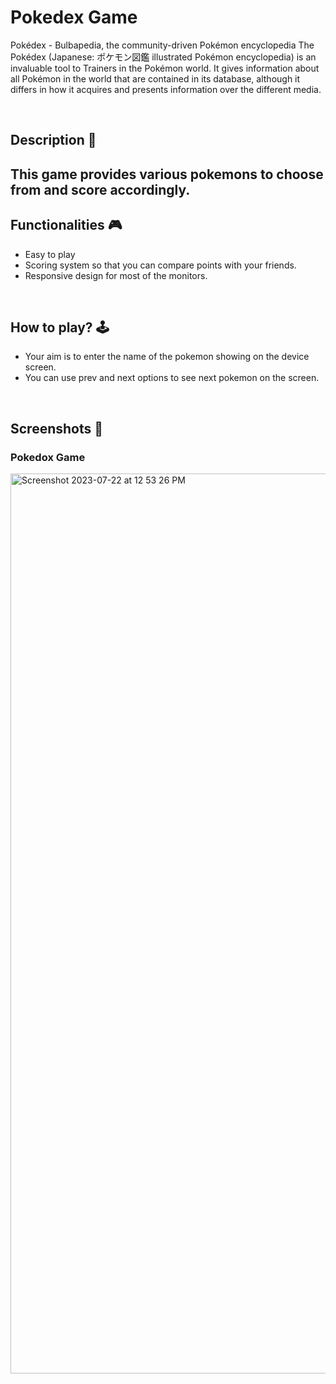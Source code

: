 # **Pokedex Game** 

<p>Pokédex - Bulbapedia, the community-driven Pokémon encyclopedia
The Pokédex (Japanese: ポケモン図鑑 illustrated Pokémon encyclopedia) is an invaluable tool to Trainers in the Pokémon world. It gives information about all Pokémon in the world that are contained in its database, although it differs in how it acquires and presents information over the different media.</p>

<br>

## **Description 📃**
This game provides various pokemons to choose from and score accordingly.
- 
## **Functionalities 🎮** 
- Easy to play
- Scoring system so that you can compare points with your friends.
- Responsive design for most of the monitors.
<br>

## **How to play? 🕹️**
- Your aim is to enter the name of the pokemon showing on the device screen. 
- You can use prev and next options to see next pokemon on the screen.

<br>


## **Screenshots 📸**

<h3>Pokedox Game</h3>
<img width="1440" alt="Screenshot 2023-07-22 at 12 53 26 PM" src="https://github.com/kunjgit/GameZone/assets/102572480/7f0a07c3-2c15-45d2-b2bd-71c4e6d19041">


